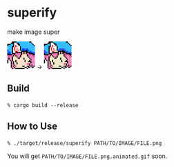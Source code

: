# superify
make image super

![before.png](./yuyuko.2.small.png) → ![after.gif](./yuyuko.2.small.png.animated.gif)

## Build

```shell
% cargo build --release
```

## How to Use

```shell
% ./target/release/superify PATH/TO/IMAGE/FILE.png
```

You will get `PATH/TO/IMAGE/FILE.png.animated.gif` soon.
